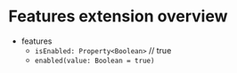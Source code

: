 # Features extension overview

- features
    - `isEnabled: Property<Boolean>` // true
    - `enabled(value: Boolean = true)`
